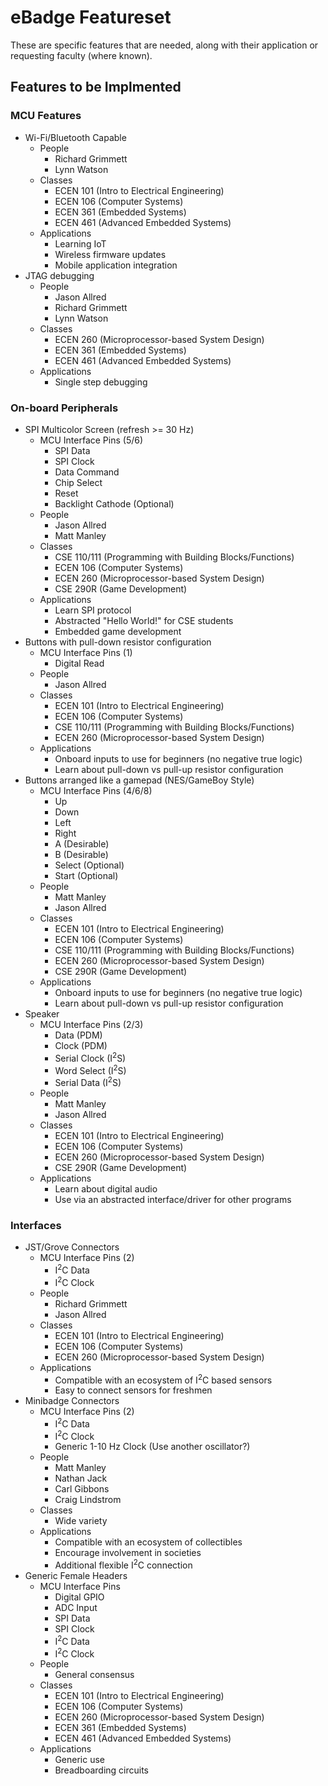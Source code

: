 # eBadge Featureset
These are specific features that are needed, along with their application or requesting faculty (where known).

## Features to be Implmented

### MCU Features
* Wi-Fi/Bluetooth Capable
    * People
        * Richard Grimmett
        * Lynn Watson
    * Classes
        * ECEN 101 (Intro to Electrical Engineering)
        * ECEN 106 (Computer Systems)
        * ECEN 361 (Embedded Systems)
        * ECEN 461 (Advanced Embedded Systems)
    * Applications
        * Learning IoT
        * Wireless firmware updates
        * Mobile application integration
* JTAG debugging
    * People
        * Jason Allred
        * Richard Grimmett
        * Lynn Watson
    * Classes
        * ECEN 260 (Microprocessor-based System Design)
        * ECEN 361 (Embedded Systems)
        * ECEN 461 (Advanced Embedded Systems)
    * Applications
        * Single step debugging

### On-board Peripherals
* SPI Multicolor Screen (refresh >= 30 Hz)
    * MCU Interface Pins (5/6)
        * SPI Data
        * SPI Clock
        * Data Command
        * Chip Select
        * Reset
        * Backlight Cathode (Optional)
    * People
        * Jason Allred
        * Matt Manley
    * Classes
        * CSE 110/111 (Programming with Building Blocks/Functions)
        * ECEN 106 (Computer Systems)
        * ECEN 260 (Microprocessor-based System Design)
        * CSE 290R (Game Development)
    * Applications
        * Learn SPI protocol
        * Abstracted "Hello World!" for CSE students
        * Embedded game development
* Buttons with pull-down resistor configuration
    * MCU Interface Pins (1)
        * Digital Read
    * People
        * Jason Allred
    * Classes
        * ECEN 101 (Intro to Electrical Engineering)
        * ECEN 106 (Computer Systems)
        * CSE 110/111 (Programming with Building Blocks/Functions)
        * ECEN 260 (Microprocessor-based System Design)
    * Applications
        * Onboard inputs to use for beginners (no negative true logic)
        * Learn about pull-down vs pull-up resistor configuration
* Buttons arranged like a gamepad (NES/GameBoy Style)
    * MCU Interface Pins (4/6/8)
        * Up
        * Down
        * Left
        * Right
        * A (Desirable)
        * B (Desirable)
        * Select (Optional)
        * Start (Optional)
    * People
        * Matt Manley
        * Jason Allred
    * Classes
        * ECEN 101 (Intro to Electrical Engineering)
        * ECEN 106 (Computer Systems)
        * CSE 110/111 (Programming with Building Blocks/Functions)
        * ECEN 260 (Microprocessor-based System Design)
        * CSE 290R (Game Development)
    * Applications
        * Onboard inputs to use for beginners (no negative true logic)
        * Learn about pull-down vs pull-up resistor configuration
* Speaker
    * MCU Interface Pins (2/3)
        * Data (PDM)
        * Clock (PDM)
        * Serial Clock (I<sup>2</sup>S)
        * Word Select (I<sup>2</sup>S)
        * Serial Data (I<sup>2</sup>S)
    * People
        * Matt Manley
        * Jason Allred
    * Classes
        * ECEN 101 (Intro to Electrical Engineering)
        * ECEN 106 (Computer Systems)
        * ECEN 260 (Microprocessor-based System Design)
        * CSE 290R (Game Development)
    * Applications
        * Learn about digital audio
        * Use via an abstracted interface/driver for other programs

### Interfaces
* JST/Grove Connectors
    * MCU Interface Pins (2)
        * I<sup>2</sup>C Data
        * I<sup>2</sup>C Clock
    * People
        * Richard Grimmett
        * Jason Allred
    * Classes
        * ECEN 101 (Intro to Electrical Engineering)
        * ECEN 106 (Computer Systems)
        * ECEN 260 (Microprocessor-based System Design)
    * Applications
        * Compatible with an ecosystem of I<sup>2</sup>C based sensors
        * Easy to connect sensors for freshmen
* Minibadge Connectors
    * MCU Interface Pins (2)
        * I<sup>2</sup>C Data
        * I<sup>2</sup>C Clock
        * Generic 1-10 Hz Clock (Use another oscillator?)
    * People
        * Matt Manley
        * Nathan Jack
        * Carl Gibbons
        * Craig Lindstrom
    * Classes
        * Wide variety
    * Applications
        * Compatible with an ecosystem of collectibles
        * Encourage involvement in societies
        * Additional flexible I<sup>2</sup>C connection
* Generic Female Headers
    * MCU Interface Pins
        * Digital GPIO
        * ADC Input
        * SPI Data
        * SPI Clock
        * I<sup>2</sup>C Data
        * I<sup>2</sup>C Clock
    * People
        * General consensus
    * Classes
        * ECEN 101 (Intro to Electrical Engineering)
        * ECEN 106 (Computer Systems)
        * ECEN 260 (Microprocessor-based System Design)
        * ECEN 361 (Embedded Systems)
        * ECEN 461 (Advanced Embedded Systems)
    * Applications
        * Generic use
        * Breadboarding circuits
